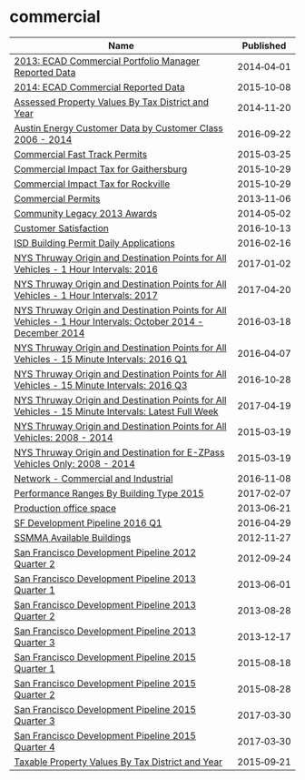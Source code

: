 # commercial

Name | Published
---- | ---------
[2013: ECAD Commercial Portfolio Manager Reported Data](../datasets/rka3-mjzi.md) | 2014&#x2011;04&#x2011;01
[2014: ECAD Commercial Reported Data](../datasets/a2da-hhhc.md) | 2015&#x2011;10&#x2011;08
[Assessed Property Values By Tax District and Year](../datasets/p8sk-8ig7.md) | 2014&#x2011;11&#x2011;20
[Austin Energy Customer Data by Customer Class 2006 - 2014](../datasets/9xdm-yhmb.md) | 2016&#x2011;09&#x2011;22
[Commercial Fast Track Permits](../datasets/drdm-p89i.md) | 2015&#x2011;03&#x2011;25
[Commercial Impact Tax for Gaithersburg](../datasets/uwvj-gxqd.md) | 2015&#x2011;10&#x2011;29
[Commercial Impact Tax for Rockville](../datasets/r5vz-knwn.md) | 2015&#x2011;10&#x2011;29
[Commercial Permits](../datasets/i26v-w6bd.md) | 2013&#x2011;11&#x2011;06
[Community Legacy 2013 Awards](../datasets/nqax-y2nk.md) | 2014&#x2011;05&#x2011;02
[Customer Satisfaction](../datasets/aw6n-x665.md) | 2016&#x2011;10&#x2011;13
[ISD Building Permit Daily Applications](../datasets/q3yh-mp87.md) | 2016&#x2011;02&#x2011;16
[NYS Thruway Origin and Destination Points for All Vehicles - 1 Hour Intervals: 2016](../datasets/23v4-2ycs.md) | 2017&#x2011;01&#x2011;02
[NYS Thruway Origin and Destination Points for All Vehicles - 1 Hour Intervals: 2017](../datasets/r4tg-z3mz.md) | 2017&#x2011;04&#x2011;20
[NYS Thruway Origin and Destination Points for All Vehicles - 1 Hour Intervals: October 2014 - December 2014](../datasets/i57x-udiw.md) | 2016&#x2011;03&#x2011;18
[NYS Thruway Origin and Destination Points for All Vehicles - 15 Minute Intervals: 2016 Q1](../datasets/4n7x-kstx.md) | 2016&#x2011;04&#x2011;07
[NYS Thruway Origin and Destination Points for All Vehicles - 15 Minute Intervals: 2016 Q3](../datasets/ib6f-ap6m.md) | 2016&#x2011;10&#x2011;28
[NYS Thruway Origin and Destination Points for All Vehicles - 15 Minute Intervals: Latest Full Week](../datasets/4dbf-24u2.md) | 2017&#x2011;04&#x2011;19
[NYS Thruway Origin and Destination Points for All Vehicles: 2008 - 2014](../datasets/tw9e-7nms.md) | 2015&#x2011;03&#x2011;19
[NYS Thruway Origin and Destination for E-ZPass Vehicles Only: 2008 - 2014](../datasets/f9we-t9h3.md) | 2015&#x2011;03&#x2011;19
[Network - Commercial and Industrial](../datasets/u4pw-exke.md) | 2016&#x2011;11&#x2011;08
[Performance Ranges By Building Type 2015](../datasets/pqdh-4i9k.md) | 2017&#x2011;02&#x2011;07
[Production office space](../datasets/bvna-6j7v.md) | 2013&#x2011;06&#x2011;21
[SF Development Pipeline 2016 Q1](../datasets/dtz9-jkjt.md) | 2016&#x2011;04&#x2011;29
[SSMMA Available Buildings](../datasets/ittj-asww.md) | 2012&#x2011;11&#x2011;27
[San Francisco Development Pipeline 2012 Quarter 2](../datasets/ugxk-ztb8.md) | 2012&#x2011;09&#x2011;24
[San Francisco Development Pipeline 2013 Quarter 1](../datasets/bime-puj8.md) | 2013&#x2011;06&#x2011;01
[San Francisco Development Pipeline 2013 Quarter 2](../datasets/evrp-pcmc.md) | 2013&#x2011;08&#x2011;28
[San Francisco Development Pipeline 2013 Quarter 3](../datasets/hxup-t2n6.md) | 2013&#x2011;12&#x2011;17
[San Francisco Development Pipeline 2015 Quarter 1](../datasets/2cma-9y6y.md) | 2015&#x2011;08&#x2011;18
[San Francisco Development Pipeline 2015 Quarter 2](../datasets/w3e8-bxrm.md) | 2015&#x2011;08&#x2011;28
[San Francisco Development Pipeline 2015 Quarter 3](../datasets/apz9-dh7k.md) | 2017&#x2011;03&#x2011;30
[San Francisco Development Pipeline 2015 Quarter 4](../datasets/ra2x-jzmk.md) | 2017&#x2011;03&#x2011;30
[Taxable Property Values By Tax District and Year](../datasets/ig9g-pba5.md) | 2015&#x2011;09&#x2011;21

